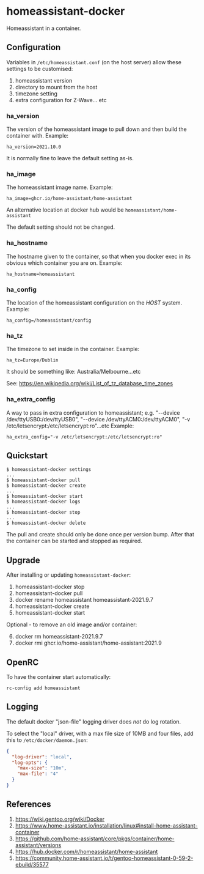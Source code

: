 # homeassistant-docker

Homeassistant in a container.

## Configuration

Variables in `/etc/homeassistant.conf` (on the host server) allow these settings to be customised:

1. homeassistant version
2. directory to mount from the host
3. timezone setting
4. extra configuration for Z-Wave... etc

### ha_version

The version of the homeassistant image to pull down and then build the container with.
Example:

```
ha_version=2021.10.0
```

It is normally fine to leave the default setting as-is.

### ha_image

The homeassistant image name. Example:

```
ha_image=ghcr.io/home-assistant/home-assistant
```

An alternative location at docker hub would be `homeassistant/home-assistant`

The default setting should not be changed.

### ha_hostname

The hostname given to the container, so that when you docker exec in its obvious which container you are on.
Example:

```
ha_hostname=homeassistant
```

### ha_config

The location of the homeassistant configuration on the *HOST* system.
Example:

```
ha_config=/homeassistant/config
```

### ha_tz

The timezone to set inside in the container.
Example:

```
ha_tz=Europe/Dublin
```

It should be something like: Australia/Melbourne...etc

See: https://en.wikipedia.org/wiki/List_of_tz_database_time_zones

### ha_extra_config

A way to pass in extra configuration to homeassistant; e.g. "--device /dev/ttyUSB0:/dev/ttyUSB0",
"--device /dev/ttyACM0:/dev/ttyACM0", "-v /etc/letsencrypt:/etc/letsencrypt:ro"...etc
Example:

```
ha_extra_config="-v /etc/letsencrypt:/etc/letsencrypt:ro"
```

## Quickstart

```
$ homeassistant-docker settings
...
$ homeassistant-docker pull
$ homeassistant-docker create
...
$ homeassistant-docker start
$ homeassistant-docker logs
...
$ homeassistant-docker stop
...
$ homeassistant-docker delete
```

The pull and create should only be done once per version bump.
After that the container can be started and stopped as required.

## Upgrade

After installing or updating `homeassistant-docker`:

1. homeassistant-docker stop
2. homeassistant-docker pull
3. docker rename homeassistant homeassistant-2021.9.7
4. homeassistant-docker create
5. homeassistant-docker start

Optional - to remove an old image and/or container:

6. docker rm homeassistant-2021.9.7
7. docker rmi ghcr.io/home-assistant/home-assistant:2021.9

## OpenRC

To have the container start automatically:

```
rc-config add homeassistant
```

## Logging

The default docker "json-file" logging driver does *not* do log rotation.

To select the "local" driver, with a max file size of 10MB and four files, add this to `/etc/docker/daemon.json`:

```json
{
  "log-driver": "local",
  "log-opts": {
    "max-size": "10m",
    "max-file": "4"
  }
}
```

## References

1. https://wiki.gentoo.org/wiki/Docker
2. https://www.home-assistant.io/installation/linux#install-home-assistant-container
3. https://github.com/home-assistant/core/pkgs/container/home-assistant/versions
4. https://hub.docker.com/r/homeassistant/home-assistant
5. https://community.home-assistant.io/t/gentoo-homeassistant-0-59-2-ebuild/35577
